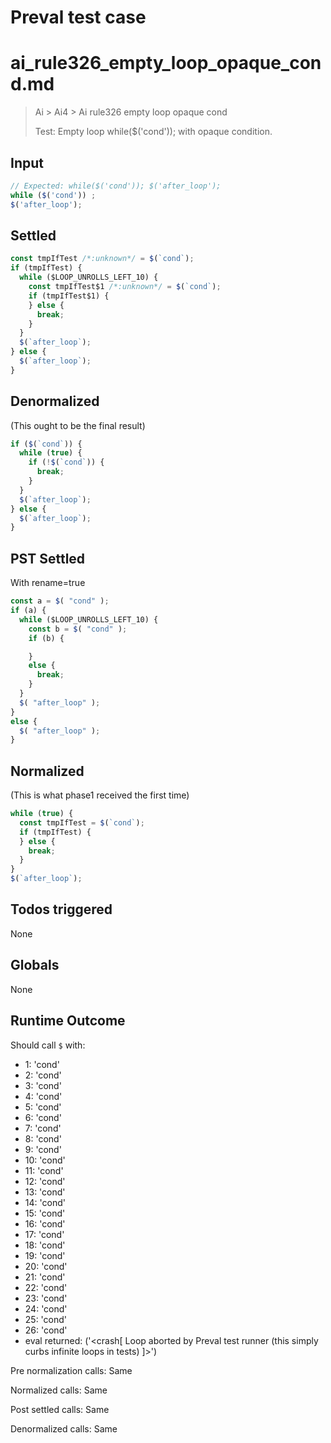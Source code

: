 # Preval test case

# ai_rule326_empty_loop_opaque_cond.md

> Ai > Ai4 > Ai rule326 empty loop opaque cond
>
> Test: Empty loop while($('cond')); with opaque condition.

## Input

`````js filename=intro
// Expected: while($('cond')); $('after_loop');
while ($('cond')) ;
$('after_loop');
`````


## Settled


`````js filename=intro
const tmpIfTest /*:unknown*/ = $(`cond`);
if (tmpIfTest) {
  while ($LOOP_UNROLLS_LEFT_10) {
    const tmpIfTest$1 /*:unknown*/ = $(`cond`);
    if (tmpIfTest$1) {
    } else {
      break;
    }
  }
  $(`after_loop`);
} else {
  $(`after_loop`);
}
`````


## Denormalized
(This ought to be the final result)

`````js filename=intro
if ($(`cond`)) {
  while (true) {
    if (!$(`cond`)) {
      break;
    }
  }
  $(`after_loop`);
} else {
  $(`after_loop`);
}
`````


## PST Settled
With rename=true

`````js filename=intro
const a = $( "cond" );
if (a) {
  while ($LOOP_UNROLLS_LEFT_10) {
    const b = $( "cond" );
    if (b) {

    }
    else {
      break;
    }
  }
  $( "after_loop" );
}
else {
  $( "after_loop" );
}
`````


## Normalized
(This is what phase1 received the first time)

`````js filename=intro
while (true) {
  const tmpIfTest = $(`cond`);
  if (tmpIfTest) {
  } else {
    break;
  }
}
$(`after_loop`);
`````


## Todos triggered


None


## Globals


None


## Runtime Outcome


Should call `$` with:
 - 1: 'cond'
 - 2: 'cond'
 - 3: 'cond'
 - 4: 'cond'
 - 5: 'cond'
 - 6: 'cond'
 - 7: 'cond'
 - 8: 'cond'
 - 9: 'cond'
 - 10: 'cond'
 - 11: 'cond'
 - 12: 'cond'
 - 13: 'cond'
 - 14: 'cond'
 - 15: 'cond'
 - 16: 'cond'
 - 17: 'cond'
 - 18: 'cond'
 - 19: 'cond'
 - 20: 'cond'
 - 21: 'cond'
 - 22: 'cond'
 - 23: 'cond'
 - 24: 'cond'
 - 25: 'cond'
 - 26: 'cond'
 - eval returned: ('<crash[ Loop aborted by Preval test runner (this simply curbs infinite loops in tests) ]>')

Pre normalization calls: Same

Normalized calls: Same

Post settled calls: Same

Denormalized calls: Same
